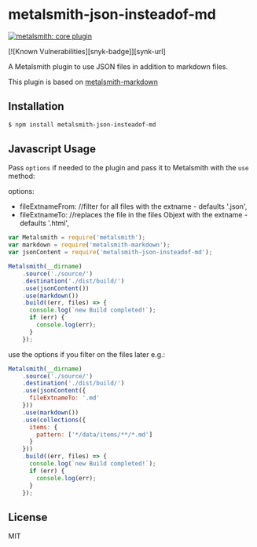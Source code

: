 # metalsmith-json-insteadof-md

[![metalsmith: core plugin][metalsmith-badge]][metalsmith-url]

[![Known Vulnerabilities][snyk-badge]][synk-url]

A Metalsmith plugin to use JSON files in addition to markdown files.

This plugin is based on [metalsmith-markdown](https://github.com/segmentio/metalsmith-markdown)

## Installation

```bash
$ npm install metalsmith-json-insteadof-md
```

## Javascript Usage

 Pass `options` if needed to the plugin and pass it to Metalsmith with the `use` method:

options:
- fileExtnameFrom: <extname> //filter for all files with the extname - defaults '.json',
- fileExtnameTo: <extname> //replaces the file in the files Objext with the extname - defaults '.html',


```js
var Metalsmith = require('metalsmith');
var markdown = require('metalsmith-markdown');
var jsonContent = require('metalsmith-json-insteadof-md');

Metalsmith(__dirname)
    .source('./source/')
    .destination('./dist/build/')
    .use(jsonContent())
    .use(markdown())
    .build((err, files) => {
      console.log(`new Build completed!`);
      if (err) {
        console.log(err);
      }
    });
```


use the options if you filter on the files later e.g.:

```js
Metalsmith(__dirname)
    .source('./source/')
    .destination('./dist/build/')
    .use(jsonContent({
      fileExtnameTo: '.md'
    }))
    .use(markdown())
    .use(collections({
      items: {
        pattern: ['*/data/items/**/*.md']
      }
    }))
    .build((err, files) => {
      console.log(`new Build completed!`);
      if (err) {
        console.log(err);
      }
    });
```


## License

MIT

[npm-badge]: https://img.shields.io/npm/v/metalsmith-markdown.svg
[prettier-badge]: https://img.shields.io/badge/code_style-prettier-ff69b4.svg?longCache=true
[prettier-url]: https://github.com/prettier/prettier
[metalsmith-badge]: https://img.shields.io/badge/metalsmith-core_plugin-green.svg?longCache=true
[metalsmith-url]: http://metalsmith.io
